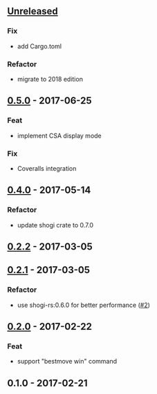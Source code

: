 <a name="unreleased"></a>
## [Unreleased]

### Fix
- add Cargo.toml

### Refactor
- migrate to 2018 edition


<a name="0.5.0"></a>
## [0.5.0] - 2017-06-25
### Feat
- implement CSA display mode

### Fix
- Coveralls integration


<a name="0.4.0"></a>
## [0.4.0] - 2017-05-14
### Refactor
- update shogi crate to 0.7.0


<a name="0.2.2"></a>
## [0.2.2] - 2017-03-05

<a name="0.2.1"></a>
## [0.2.1] - 2017-03-05
### Refactor
- use shogi-rs:0.6.0 for better performance ([#2](https://github.com/nozaq/shogi-rs/issues/2))


<a name="0.2.0"></a>
## [0.2.0] - 2017-02-22
### Feat
- support "bestmove win" command


<a name="0.1.0"></a>
## 0.1.0 - 2017-02-21

[Unreleased]: https://github.com/nozaq/shogi-rs/compare/0.5.0...HEAD
[0.5.0]: https://github.com/nozaq/shogi-rs/compare/0.4.0...0.5.0
[0.4.0]: https://github.com/nozaq/shogi-rs/compare/0.2.2...0.4.0
[0.2.2]: https://github.com/nozaq/shogi-rs/compare/0.2.1...0.2.2
[0.2.1]: https://github.com/nozaq/shogi-rs/compare/0.2.0...0.2.1
[0.2.0]: https://github.com/nozaq/shogi-rs/compare/0.1.0...0.2.0
